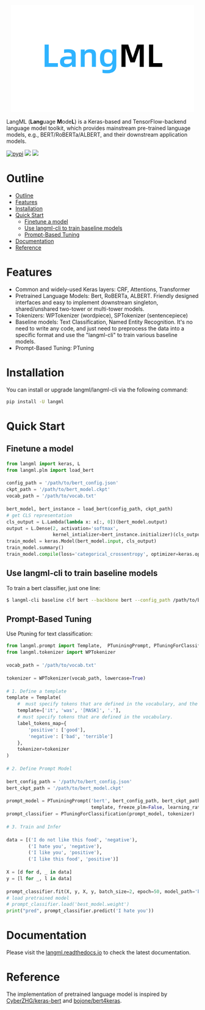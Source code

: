 <p align='center'><img src='docs/langml-logo.png' width=480 /></p>

LangML (**Lang**uage **M**ode**L**) is a Keras-based and TensorFlow-backend language model toolkit, which provides mainstream pre-trained language models, e.g., BERT/RoBERTa/ALBERT, and their downstream application models.


[![pypi](https://img.shields.io/pypi/v/langml?style=for-the-badge)](https://pypi.org/project/langml/) [![](https://img.shields.io/badge/tensorflow-1.14+,2.x-orange.svg?style=for-the-badge#from=url&id=tVzOp&margin=%5Bobject%20Object%5D&originHeight=28&originWidth=197&originalType=binary&ratio=1&status=done&style=none)](https://code.alipay.com/riskstorm/langml/blob/master/) [![](https://img.shields.io/badge/keras-2.3.1+-blue.svg?style=for-the-badge#from=url&id=AIJ4T&margin=%5Bobject%20Object%5D&originHeight=28&originWidth=132&originalType=binary&ratio=1&status=done&style=none)](https://code.alipay.com/riskstorm/langml/blob/master/)

# Outline
- [Outline](#outline)
- [Features](#features)
- [Installation](#installation)
- [Quick Start](#quick-start)
  - [Finetune a model](#finetune-a-model)
  - [Use langml-cli to train baseline models](#use-langml-cli-to-train-baseline-models)
  - [Prompt-Based Tuning](#prompt-based-tuning)
- [Documentation](#documentation)
- [Reference](#reference)


# Features
<a href='#features'></a>

- Common and widely-used Keras layers: CRF, Attentions, Transformer
- Pretrained Language Models: Bert, RoBERTa, ALBERT. Friendly designed interfaces and easy to implement downstream singleton, shared/unshared two-tower or multi-tower models.
- Tokenizers: WPTokenizer (wordpiece), SPTokenizer (sentencepiece)
- Baseline models: Text Classification, Named Entity Recognition. It's no need to write any code, and just need to preprocess the data into a specific format and use the "langml-cli" to train various baseline models.
- Prompt-Based Tuning: PTuning


# Installation
<a href='#installation'></a>

You can install or upgrade langml/langml-cli via the following command:
```bash
pip install -U langml
```

# Quick Start
<a href='#quick-start'></a>

## Finetune a model

```python
from langml import keras, L
from langml.plm import load_bert

config_path = '/path/to/bert_config.json'
ckpt_path = '/path/to/bert_model.ckpt'
vocab_path = '/path/to/vocab.txt'

bert_model, bert_instance = load_bert(config_path, ckpt_path)
# get CLS representation
cls_output = L.Lambda(lambda x: x[:, 0])(bert_model.output)
output = L.Dense(2, activation='softmax',
                 kernel_intializer=bert_instance.initializer)(cls_output)
train_model = keras.Model(bert_model.input, cls_output)
train_model.summary()
train_model.compile(loss='categorical_crossentropy', optimizer=keras.optimizer.Adam(1e-5))
```

## Use langml-cli to train baseline models

To train a bert classifier, just one line:

```bash
$ langml-cli baseline clf bert --backbone bert --config_path /path/to/bert_config.json --ckpt_path /path/to/bert_model.ckpt --vocab_path /path/to/vocab.txt --train_path /path/to/train.jsonl --dev_path /path/to/dev.jsonl --save_dir model --verbose 2
```

## Prompt-Based Tuning

Use Ptuning for text classification:

```python
from langml.prompt import Template,  PTuniningPrompt, PTuningForClassification
from langml.tokenizer import WPTokenizer

vocab_path = '/path/to/vocab.txt'

tokenizer = WPTokenizer(vocab_path, lowercase=True)

# 1. Define a template
template = Template(
    #  must specify tokens that are defined in the vocabulary, and the mask token is required
    template=['it', 'was', '[MASK]', '.'],
    # must specify tokens that are defined in the vocabulary.
    label_tokens_map={
        'positive': ['good'],
        'negative': ['bad', 'terrible']
    },
    tokenizer=tokenizer
)

# 2. Define Prompt Model

bert_config_path = '/path/to/bert_config.json'
bert_ckpt_path = '/path/to/bert_model.ckpt'

prompt_model = PTuniningPrompt('bert', bert_config_path, bert_ckpt_path,
                               template, freeze_plm=False, learning_rate=5e-5, encoder='lstm')
prompt_classifier = PTuningForClassification(prompt_model, tokenizer)

# 3. Train and Infer

data = [('I do not like this food', 'negative'),
        ('I hate you', 'negative'),
        ('I like you', 'positive'),
        ('I like this food', 'positive')]

X = [d for d, _ in data]
y = [l for _, l in data]

prompt_classifier.fit(X, y, X, y, batch_size=2, epoch=50, model_path='best_model.weight')
# load pretrained model
# prompt_classifier.load('best_model.weight')
print("pred", prompt_classifier.predict('I hate you'))
```


# Documentation
<a href='#documentation'></a>

Please visit the [langml.readthedocs.io](https://langml.readthedocs.io/en/latest/index.html) to check the latest documentation.


# Reference
<a href='#reference'></a>

The implementation of pretrained language model is inspired by [CyberZHG/keras-bert](https://github.com/CyberZHG/keras-bert#Download-Pretrained-Checkpoints) and [bojone/bert4keras](https://github.com/bojone/bert4keras).
